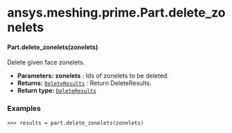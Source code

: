 <a id="ansys-meshing-prime-part-delete-zonelets"></a>

# ansys.meshing.prime.Part.delete_zonelets

<a id="ansys.meshing.prime.Part.delete_zonelets"></a>

#### Part.delete_zonelets(zonelets)

Delete given face zonelets.

* **Parameters:**
  **zonelets**
  : Ids of zonelets to be deleted.
* **Returns:**
  [`DeleteResults`](ansys.meshing.prime.DeleteResults.md#ansys.meshing.prime.DeleteResults)
  : Return DeleteResults.
* **Return type:**
  [`DeleteResults`](ansys.meshing.prime.DeleteResults.md#ansys.meshing.prime.DeleteResults)

### Examples

```pycon
>>> results = part.delete_zonelets(zonelets)
```

<!-- !! processed by numpydoc !! -->
